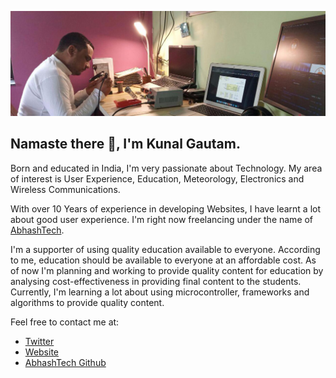 ![Header Image](https://github.com/KunalGautam/KunalGautam/blob/master/header.jpg?raw=true) 

## Namaste there 👋, I'm Kunal Gautam.

Born and educated in India, I'm very passionate about Technology. My area of interest is User Experience, Education, Meteorology, Electronics and Wireless Communications.

With over 10 Years of experience in developing Websites, I have learnt a lot about good user experience.  I'm right now freelancing under the name of [AbhashTech](https://abhashtech.com).


I'm a supporter of using quality education available to everyone. According to me, education should be available to everyone at an affordable cost. As of now I'm planning and working to provide quality content for education by analysing cost-effectiveness in providing final content to the students. Currently, I'm learning a lot about using microcontroller, frameworks and algorithms to provide quality content.

Feel free to contact me at:

- [Twitter](http://twitter.com/KunalGautam)
- [Website](https://ikunal.in)
- [AbhashTech Github](https://github.com/AbhashTech/)
